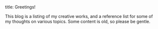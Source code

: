 title: Greetings!

This blog is a listing of my creative works, and a reference
list for some of my thoughts on various topics. Some content
is old, so please be gentle.
